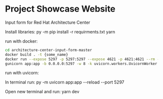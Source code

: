 # Project Showcase Website

Input form for Red Hat Architecture Center

Install libraries:
py -m pip install -r requirments.txt
yarn

run with docker:

```bash
cd architecture-center-input-form-master
docker build . -t {some_name}
docker run --expose 5297 -p 5297:5297 --expose 4621 -p 4621:4621 --rm -it {some_name}:latest
gunicorn app:app -b 0.0.0.0:5297 -w 8 -k uvicorn.workers.UvicornWorker & yarn dev
```

run with uvicorn:

In terminal run:
py -m uvicorn app:app --reload --port 5297

Open new terminal and run:
yarn dev
